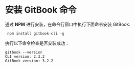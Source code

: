 # 安装 GitBook 命令

通过 **NPM** 进行安装，在命令行窗口中执行下面命令安装 GitBook:

```
 npm install gitbook-cli -g
```

执行以下命令检查是否安装成功：

```
gitbook --version
CLI version: 2.3.2
GitBook version: 3.2.2
```